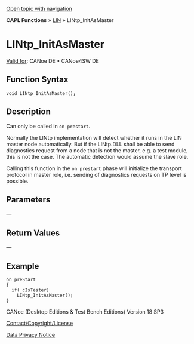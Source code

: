 [Open topic with navigation](../../../../../CANoeDEFamily.htm#Topics/CAPLFunctions/LIN/Functions/CAPLfunctionLINtpInitAsMaster.md)

**CAPL Functions** » [LIN](../CAPLfunctionsLINOverview.md) » LINtp_InitAsMaster

# LINtp_InitAsMaster

[Valid for](../../../Shared/FeatureAvailability.md):  CANoe DE • CANoe4SW DE

## Function Syntax

```plaintext
void LINtp_InitAsMaster();
```

## Description

Can only be called in `on prestart`.

Normally the LINtp implementation will detect whether it runs in the LIN master node automatically. But if the LINtp.DLL shall be able to send diagnostics request from a node that is not the master, e.g. a test module, this is not the case. The automatic detection would assume the slave role.

Calling this function in the `on prestart` phase will initialize the transport protocol in master role, i.e. sending of diagnostics requests on TP level is possible.

## Parameters

—

## Return Values

—

## Example

```plaintext
on preStart
{
  if( cIsTester)
    LINtp_InitAsMaster();
}
```

CANoe (Desktop Editions & Test Bench Editions) Version 18 SP3

[Contact/Copyright/License](../../../Shared/ContactCopyrightLicense.md)

[Data Privacy Notice](https://www.vector.com/int/en/company/get-info/privacy-policy/)

